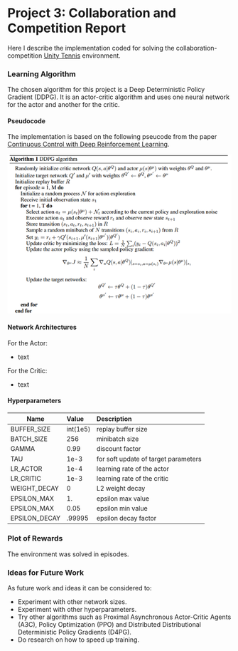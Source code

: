# Project 3: Collaboration and Competition Report

Here I describe the implementation coded for solving the collaboration-competition [Unity Tennis](https://github.com/Unity-Technologies/ml-agents/blob/master/docs/Learning-Environment-Examples.md#tennis) environment.

### Learning Algorithm
The chosen algorithm for this project is a Deep Deterministic Policy Gradient (DDPG). It is an actor-critic algorithm and uses one neural network for the actor and another for the critic.

#### Pseudocode
The implementation is based on the following pseucode from the paper [Continuous Control with Deep Reinforcement Learning](https://arxiv.org/pdf/1509.02971.pdf).

![DDPG Pseudocode](https://github.com/abitbetter/udacity-drl-nanodegree/blob/master/p3-collaboration-competition/image/ddpg%20pseudocode2.png)

#### Network Architectures
For the Actor:
- text

For the Critic:
- text

#### Hyperparameters
| Name            | Value           | Description         |
| -------------   |:-------------   |:-----               |
| BUFFER_SIZE     | int(1e5)        | replay buffer size  |
| BATCH_SIZE      | 256             | minibatch size      |
| GAMMA           | 0.99            | discount factor     |
| TAU             | 1e-3            | for soft update of target parameters     |
| LR_ACTOR        | 1e-4            | learning rate of the actor     |
| LR_CRITIC       | 1e-3            | learning rate of the critic     |
| WEIGHT_DECAY    | 0               | L2 weight decay     |
| EPSILON_MAX     | 1.              | epsilon max value     |
| EPSILON_MAX     | 0.05            | epsilon min value     |
| EPSILON_DECAY   | .99995          | epsilon decay factor     |


### Plot of Rewards

The environment was solved in episodes.

### Ideas for Future Work
As future work and ideas it can be considered to:
- Experiment with other network sizes.
- Experiment with other hyperparameters.
- Try other algorithms such as Proximal Asynchronous Actor-Critic Agents (A3C), Policy Optimization (PPO) and Distributed Distributional Deterministic Policy Gradients (D4PG).
- Do research on how to speed up training.
